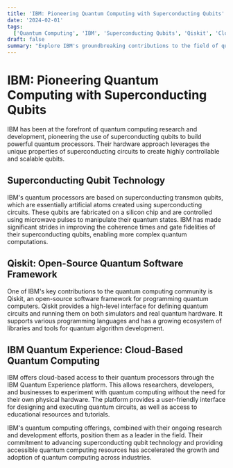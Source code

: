 ```yaml
---
title: 'IBM: Pioneering Quantum Computing with Superconducting Qubits'
date: '2024-02-01'
tags:
  ['Quantum Computing', 'IBM', 'Superconducting Qubits', 'Qiskit', 'Cloud-based Quantum Computing']
draft: false
summary: "Explore IBM's groundbreaking contributions to the field of quantum computing, from their innovative superconducting qubit technology to their open-source Qiskit software framework and cloud-based quantum computing services."
---
```


# IBM: Pioneering Quantum Computing with Superconducting Qubits

IBM has been at the forefront of quantum computing research and development, pioneering the use of superconducting qubits to build powerful quantum processors. Their hardware approach leverages the unique properties of superconducting circuits to create highly controllable and scalable qubits.

## Superconducting Qubit Technology

IBM's quantum processors are based on superconducting transmon qubits, which are essentially artificial atoms created using superconducting circuits. These qubits are fabricated on a silicon chip and are controlled using microwave pulses to manipulate their quantum states. IBM has made significant strides in improving the coherence times and gate fidelities of their superconducting qubits, enabling more complex quantum computations.

## Qiskit: Open-Source Quantum Software Framework

One of IBM's key contributions to the quantum computing community is Qiskit, an open-source software framework for programming quantum computers. Qiskit provides a high-level interface for defining quantum circuits and running them on both simulators and real quantum hardware. It supports various programming languages and has a growing ecosystem of libraries and tools for quantum algorithm development.

## IBM Quantum Experience: Cloud-Based Quantum Computing

IBM offers cloud-based access to their quantum processors through the IBM Quantum Experience platform. This allows researchers, developers, and businesses to experiment with quantum computing without the need for their own physical hardware. The platform provides a user-friendly interface for designing and executing quantum circuits, as well as access to educational resources and tutorials.

IBM's quantum computing offerings, combined with their ongoing research and development efforts, position them as a leader in the field. Their commitment to advancing superconducting qubit technology and providing accessible quantum computing resources has accelerated the growth and adoption of quantum computing across industries.
